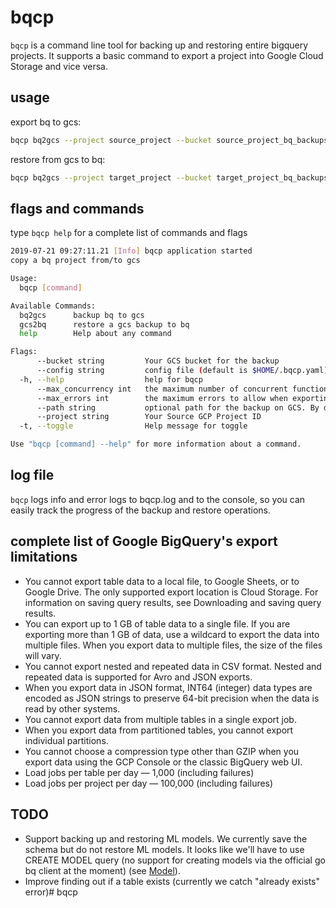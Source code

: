 # bqcp

`bqcp` is a command line tool for backing up and restoring entire bigquery projects. It supports a basic command to export a project into Google Cloud Storage and vice versa. 

## usage
export bq to gcs:
```bash
bqcp bq2gcs --project source_project --bucket source_project_bq_backups
```

restore from gcs to bq:
```bash
bqcp bq2gcs --project target_project --bucket target_project_bq_backups
```

## flags and commands
type `bqcp help` for a complete list of commands and flags

```bash
2019-07-21 09:27:11.21 [Info] bqcp application started
copy a bq project from/to gcs

Usage:
  bqcp [command]

Available Commands:
  bq2gcs      backup bq to gcs
  gcs2bq      restore a gcs backup to bq
  help        Help about any command

Flags:
      --bucket string         Your GCS bucket for the backup
      --config string         config file (default is $HOME/.bqcp.yaml)
  -h, --help                  help for bqcp
      --max_concurrency int   the maximum number of concurrent functions making BigQuery API calls (defaults to 50) (default 50)
      --max_errors int        the maximum errors to allow when exporting tables (defaults to 100) (default 100)
      --path string           optional path for the backup on GCS. By default the backup will be written to the match the project name on the root of the bucket (default "07-21-2019")
      --project string        Your Source GCP Project ID
  -t, --toggle                Help message for toggle

Use "bqcp [command] --help" for more information about a command.
```

## log file
`bqcp` logs info and error logs to bqcp.log and to the console, so you can easily track the progress of the backup and restore operations. 

## complete list of Google BigQuery's export limitations

- You cannot export table data to a local file, to Google Sheets, or to Google Drive. The only supported export location is Cloud Storage. For information on saving query results, see Downloading and saving query results.
- You can export up to 1 GB of table data to a single file. If you are exporting more than 1 GB of data, use a wildcard to export the data into multiple files. When you export data to multiple files, the size of the files will vary.
- You cannot export nested and repeated data in CSV format. Nested and repeated data is supported for Avro and JSON exports.
- When you export data in JSON format, INT64 (integer) data types are encoded as JSON strings to preserve 64-bit precision when the data is read by other systems.
- You cannot export data from multiple tables in a single export job.
- When you export data from partitioned tables, you cannot export individual partitions.
- You cannot choose a compression type other than GZIP when you export data using the GCP Console or the classic BigQuery web UI.
- Load jobs per table per day — 1,000 (including failures)
- Load jobs per project per day — 100,000 (including failures)


## TODO
- Support backing up and restoring ML models.  We currently save the schema but do not restore ML models. It looks like we'll have to use CREATE MODEL query (no support for creating models via the official go bq client at the moment) (see [Model](https://godoc.org/cloud.google.com/go/bigquery#Dataset.Model)).
- Improve finding out if a table exists (currently we catch "already exists" error)# bqcp
